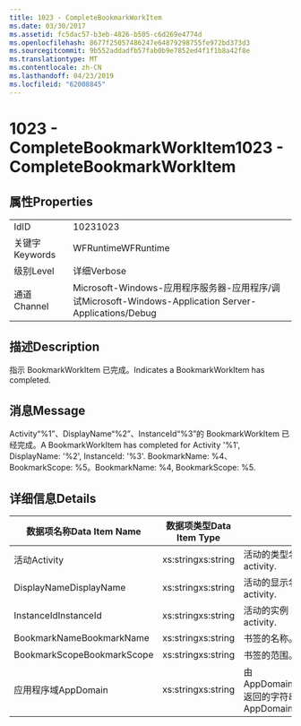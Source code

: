 ```yaml
---
title: 1023 - CompleteBookmarkWorkItem
ms.date: 03/30/2017
ms.assetid: fc5dac57-b3eb-4826-b505-c6d269e4774d
ms.openlocfilehash: 8677f25057486247e64879298755fe972bd373d3
ms.sourcegitcommit: 9b552addadfb57fab0b9e7852ed4f1f1b8a42f8e
ms.translationtype: MT
ms.contentlocale: zh-CN
ms.lasthandoff: 04/23/2019
ms.locfileid: "62008845"
---
```

# <a name="1023---completebookmarkworkitem"></a><span data-ttu-id="92fee-102">1023 - CompleteBookmarkWorkItem</span><span class="sxs-lookup"><span data-stu-id="92fee-102">1023 - CompleteBookmarkWorkItem</span></span>
## <a name="properties"></a><span data-ttu-id="92fee-103">属性</span><span class="sxs-lookup"><span data-stu-id="92fee-103">Properties</span></span>  
  
|||  
|-|-|  
|<span data-ttu-id="92fee-104">Id</span><span class="sxs-lookup"><span data-stu-id="92fee-104">ID</span></span>|<span data-ttu-id="92fee-105">1023</span><span class="sxs-lookup"><span data-stu-id="92fee-105">1023</span></span>|  
|<span data-ttu-id="92fee-106">关键字</span><span class="sxs-lookup"><span data-stu-id="92fee-106">Keywords</span></span>|<span data-ttu-id="92fee-107">WFRuntime</span><span class="sxs-lookup"><span data-stu-id="92fee-107">WFRuntime</span></span>|  
|<span data-ttu-id="92fee-108">级别</span><span class="sxs-lookup"><span data-stu-id="92fee-108">Level</span></span>|<span data-ttu-id="92fee-109">详细</span><span class="sxs-lookup"><span data-stu-id="92fee-109">Verbose</span></span>|  
|<span data-ttu-id="92fee-110">通道</span><span class="sxs-lookup"><span data-stu-id="92fee-110">Channel</span></span>|<span data-ttu-id="92fee-111">Microsoft-Windows-应用程序服务器-应用程序/调试</span><span class="sxs-lookup"><span data-stu-id="92fee-111">Microsoft-Windows-Application Server-Applications/Debug</span></span>|  
  
## <a name="description"></a><span data-ttu-id="92fee-112">描述</span><span class="sxs-lookup"><span data-stu-id="92fee-112">Description</span></span>  
 <span data-ttu-id="92fee-113">指示 BookmarkWorkItem 已完成。</span><span class="sxs-lookup"><span data-stu-id="92fee-113">Indicates a BookmarkWorkItem has completed.</span></span>  
  
## <a name="message"></a><span data-ttu-id="92fee-114">消息</span><span class="sxs-lookup"><span data-stu-id="92fee-114">Message</span></span>  
 <span data-ttu-id="92fee-115">Activity“%1”、DisplayName“%2”、InstanceId“%3”的 BookmarkWorkItem 已经完成。</span><span class="sxs-lookup"><span data-stu-id="92fee-115">A BookmarkWorkItem has completed for Activity '%1', DisplayName: '%2', InstanceId: '%3'.</span></span> <span data-ttu-id="92fee-116">BookmarkName: %4、BookmarkScope: %5。</span><span class="sxs-lookup"><span data-stu-id="92fee-116">BookmarkName: %4, BookmarkScope: %5.</span></span>  
  
## <a name="details"></a><span data-ttu-id="92fee-117">详细信息</span><span class="sxs-lookup"><span data-stu-id="92fee-117">Details</span></span>  
  
|<span data-ttu-id="92fee-118">数据项名称</span><span class="sxs-lookup"><span data-stu-id="92fee-118">Data Item Name</span></span>|<span data-ttu-id="92fee-119">数据项类型</span><span class="sxs-lookup"><span data-stu-id="92fee-119">Data Item Type</span></span>|<span data-ttu-id="92fee-120">描述</span><span class="sxs-lookup"><span data-stu-id="92fee-120">Description</span></span>|  
|--------------------|--------------------|-----------------|  
|<span data-ttu-id="92fee-121">活动</span><span class="sxs-lookup"><span data-stu-id="92fee-121">Activity</span></span>|<span data-ttu-id="92fee-122">xs:string</span><span class="sxs-lookup"><span data-stu-id="92fee-122">xs:string</span></span>|<span data-ttu-id="92fee-123">活动的类型名称。</span><span class="sxs-lookup"><span data-stu-id="92fee-123">The type name of the activity.</span></span>|  
|<span data-ttu-id="92fee-124">DisplayName</span><span class="sxs-lookup"><span data-stu-id="92fee-124">DisplayName</span></span>|<span data-ttu-id="92fee-125">xs:string</span><span class="sxs-lookup"><span data-stu-id="92fee-125">xs:string</span></span>|<span data-ttu-id="92fee-126">活动的显示名称。</span><span class="sxs-lookup"><span data-stu-id="92fee-126">The display name of the activity.</span></span>|  
|<span data-ttu-id="92fee-127">InstanceId</span><span class="sxs-lookup"><span data-stu-id="92fee-127">InstanceId</span></span>|<span data-ttu-id="92fee-128">xs:string</span><span class="sxs-lookup"><span data-stu-id="92fee-128">xs:string</span></span>|<span data-ttu-id="92fee-129">活动的实例 ID。</span><span class="sxs-lookup"><span data-stu-id="92fee-129">The instance id of the activity.</span></span>|  
|<span data-ttu-id="92fee-130">BookmarkName</span><span class="sxs-lookup"><span data-stu-id="92fee-130">BookmarkName</span></span>|<span data-ttu-id="92fee-131">xs:string</span><span class="sxs-lookup"><span data-stu-id="92fee-131">xs:string</span></span>|<span data-ttu-id="92fee-132">书签的名称。</span><span class="sxs-lookup"><span data-stu-id="92fee-132">The name of the bookmark.</span></span>|  
|<span data-ttu-id="92fee-133">BookmarkScope</span><span class="sxs-lookup"><span data-stu-id="92fee-133">BookmarkScope</span></span>|<span data-ttu-id="92fee-134">xs:string</span><span class="sxs-lookup"><span data-stu-id="92fee-134">xs:string</span></span>|<span data-ttu-id="92fee-135">书签的范围。</span><span class="sxs-lookup"><span data-stu-id="92fee-135">The scope of the bookmark.</span></span>|  
|<span data-ttu-id="92fee-136">应用程序域</span><span class="sxs-lookup"><span data-stu-id="92fee-136">AppDomain</span></span>|<span data-ttu-id="92fee-137">xs:string</span><span class="sxs-lookup"><span data-stu-id="92fee-137">xs:string</span></span>|<span data-ttu-id="92fee-138">由 AppDomain.CurrentDomain.FriendlyName 返回的字符串。</span><span class="sxs-lookup"><span data-stu-id="92fee-138">The string returned by AppDomain.CurrentDomain.FriendlyName.</span></span>|
